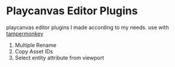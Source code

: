 # Playcanvas Editor Plugins
playcanvas editor plugins I made according to my needs. use with [tampermonkey](https://www.tampermonkey.net/)
 1. Multiple Rename
 2. Copy Asset IDs
 3. Select entity attribute from viewport
